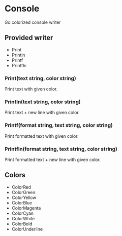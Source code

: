 # Console
Go colorized console writer

## Provided writer

* Print
* Println
* Printf
* Printfln

### Print(text string, color string)

Print text with given color.

### Println(text string, color string)

Print text + new line with given color.

### Printf(format string, text string, color string)

Print formatted text with given color.

### Printfln(format string, text string, color string)

Print formatted text + new line with given color.

## Colors

* ColorRed
* ColorGreen
* ColorYellow
* ColorBlue
* ColorMagenta
* ColorCyan
* ColorWhite
* ColorBold
* ColorUnderline
